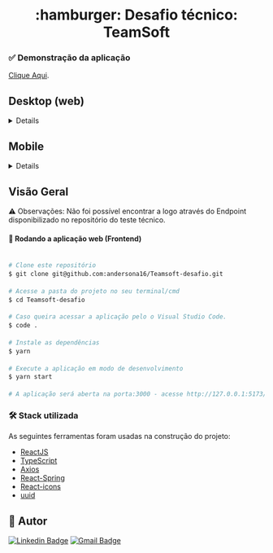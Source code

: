 <h1 align='center'> :hamburger: Desafio técnico: TeamSoft </h1>

### ✅ Demonstração da aplicação

[Clique Aqui](https://teamsoft-desafio.vercel.app/).


## Desktop (web)
<details>
<img src="./src/assets/img/imagens-projeto/webPNG.PNG" alt="print resultado final">
</details


## 

## Mobile
<details>
<img src="./src/assets/img/imagens-projeto/mobile.png" alt="print resultado final">
</details



## 

## Visão Geral

⚠️ Observações:
Não foi possível encontrar a logo através do Endpoint disponibilizado no repositório do teste técnico.
#### 🧭 Rodando a aplicação web (Frontend)

```bash

# Clone este repositório
$ git clone git@github.com:andersona16/Teamsoft-desafio.git

# Acesse a pasta do projeto no seu terminal/cmd
$ cd Teamsoft-desafio

# Caso queira acessar a aplicação pelo o Visual Studio Code.
$ code .

# Instale as dependências
$ yarn

# Execute a aplicação em modo de desenvolvimento
$ yarn start

# A aplicação será aberta na porta:3000 - acesse http://127.0.0.1:5173/

```
### 🛠 Stack utilizada

As seguintes ferramentas foram usadas na construção do projeto:

- [ReactJS](https://pt-br.reactjs.org/)
- [TypeScript](https://www.typescriptlang.org/)
- [Axios](https://axios-http.com/docs/intro)
- [React-Spring](https://react-spring.dev/)
- [React-icons](https://react-icons.github.io/react-icons/)
- [uuid]()


## 🦸 Autor

[![Linkedin Badge](https://img.shields.io/badge/-Anderson-blue?style=flat-square&logo=Linkedin&logoColor=white&link=https://www.linkedin.com/in/andersonaraujjo/)](https://www.linkedin.com/in/andersonaraujjo/)
[![Gmail Badge](https://img.shields.io/badge/-andersonaraujoc1@gmail.com-c14438?style=flat-square&logo=Gmail&logoColor=white&link=mailto:andersonaraujoc1@gmail.com)](mailto:andersonaraujoc1@gmail.com)
